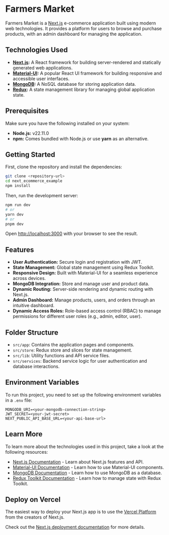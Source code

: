 # Farmers Market

Farmers Market is a [Next.js](https://nextjs.org) e-commerce application built using modern web technologies. It provides a platform for users to browse and purchase products, with an admin dashboard for managing the application.

## Technologies Used

- **[Next.js](https://nextjs.org):** A React framework for building server-rendered and statically generated web applications.
- **[Material-UI](https://mui.com):** A popular React UI framework for building responsive and accessible user interfaces.
- **[MongoDB](https://www.mongodb.com):** A NoSQL database for storing application data.
- **[Redux](https://redux.js.org):** A state management library for managing global application state.


## Prerequisites

Make sure you have the following installed on your system:

- **Node.js:** v22.11.0
- **npm:** Comes bundled with Node.js or use **yarn** as an alternative.


## Getting Started

First, clone the repository and install the dependencies:

```bash
git clone <repository-url>
cd next_ecommerce_example
npm install
```

Then, run the development server:

```bash
npm run dev
# or
yarn dev
# or
pnpm dev
```

Open [http://localhost:3000](http://localhost:3000) with your browser to see the result.

## Features

- **User Authentication:** Secure login and registration with JWT.
- **State Management:** Global state management using Redux Toolkit.
- **Responsive Design:** Built with Material-UI for a seamless experience across devices.
- **MongoDB Integration:** Store and manage user and product data.
- **Dynamic Routing:** Server-side rendering and dynamic routing with Next.js.
- **Admin Dashboard:** Manage products, users, and orders through an intuitive dashboard.
- **Dynamic Access Roles:** Role-based access control (RBAC) to manage permissions for different user roles (e.g., admin, editor, user).


## Folder Structure

- `src/app`: Contains the application pages and components.
- `src/store`: Redux store and slices for state management.
- `src/lib`: Utility functions and API service files.
- `src/services`: Backend service logic for user authentication and database interactions.

## Environment Variables

To run this project, you need to set up the following environment variables in a `.env` file:

```env
MONGODB_URI=<your-mongodb-connection-string>
JWT_SECRET=<your-jwt-secret>
NEXT_PUBLIC_API_BASE_URL=<your-api-base-url>
```

## Learn More

To learn more about the technologies used in this project, take a look at the following resources:

- [Next.js Documentation](https://nextjs.org/docs) - Learn about Next.js features and API.
- [Material-UI Documentation](https://mui.com) - Learn how to use Material-UI components.
- [MongoDB Documentation](https://www.mongodb.com/docs) - Learn how to use MongoDB as a database.
- [Redux Toolkit Documentation](https://redux-toolkit.js.org) - Learn how to manage state with Redux Toolkit.

## Deploy on Vercel

The easiest way to deploy your Next.js app is to use the [Vercel Platform](https://vercel.com/new?utm_medium=default-template&filter=next.js&utm_source=create-next-app&utm_campaign=create-next-app-readme) from the creators of Next.js.

Check out the [Next.js deployment documentation](https://nextjs.org/docs/app/building-your-application/deploying) for more details.